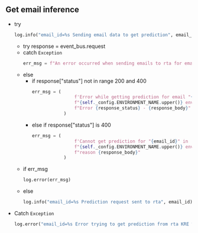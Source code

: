 ## Get email inference

* try
    ```python
    log.info("email_id=%s Sending email data to get prediction", email_id)
    ```
    * try 
      response = event_bus.request
    * catch `Exception`
      ```python
      err_msg = f"An error occurred when sending emails to rta for email_id '{email_id}' -> {e}"
      ```
    * else
      * if response["status"] not in range 200 and 400
        ```python
        err_msg = (
                        f'Error while getting prediction for email "{email_id}" in '
                        f"{self._config.ENVIRONMENT_NAME.upper()} environment: "
                        f"Error {response_status} - {response_body}"
                    )
        ```
      * else if response["status"] is 400
        ```python
        err_msg = (
                        f'Cannot get prediction for "{email_id}" in '
                        f"{self._config.ENVIRONMENT_NAME.upper()} environment: "
                        f"reason {response_body}"
                    )
        ```
    * if err_msg
      ```python
      log.error(err_msg)
      ```
    * else
      ```python
      log.info("email_id=%s Prediction request sent to rta", email_id)
      ```
        
    
* Catch `Exception`
  ```python
  log.error("email_id=%s Error trying to get prediction from rta KRE %e", email_id, e)
  ```